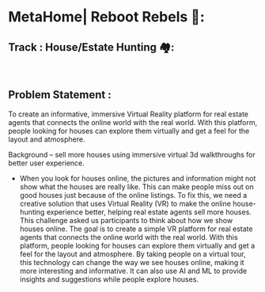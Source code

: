 
# **MetaHome| Reboot Rebels** 🎲:

## Track : House/Estate Hunting 🏘️:
<p align="center">

</p>
<br>

## Problem Statement :
To create an informative, immersive Virtual Reality platform for real estate agents that connects the online world
with the real world. With this platform, people looking for houses can explore them
virtually and get a feel for the layout and atmosphere.  

Background – sell more houses using immersive virtual 3d walkthroughs for better user experience.
<br>
<ul>
<li><p>When you look for houses online, the pictures and information might not show what the houses are really like. This can make people miss out on good houses just because of the online listings. To fix this, we need a creative solution that uses Virtual Reality (VR) to make the online house-hunting experience better, helping real estate agents sell more houses. This challenge asked us participants to think about how we show houses online. The goal is to create a simple VR platform for real estate agents that connects the online world with the real world. With this platform, people looking for houses can explore them virtually and get a feel for the layout and atmosphere. By taking people on a virtual tour, this technology can change the way we see houses online, making it more interesting and informative. It can also use AI and ML to provide insights and suggestions while people explore houses. </p></li>
</ul>
